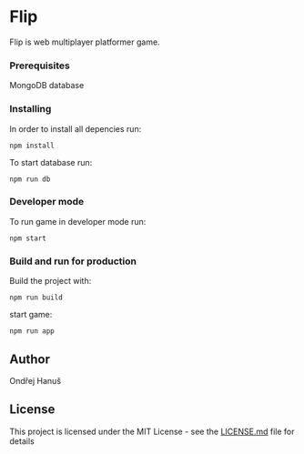 # Flip
Flip is web multiplayer platformer game.

### Prerequisites
MongoDB database 

### Installing
In order to install all depencies run:
```
npm install 
```
To start database run:
```
npm run db 

```

###  Developer mode
To run game in developer mode run:
```
npm start
```
###  Build and run for production
Build the project with:
```
npm run build 
```
start game: 
```
npm run app 
```

## Author
Ondřej Hanuš

## License
This project is licensed under the MIT License - see the [LICENSE.md](LICENSE.md) file for details
